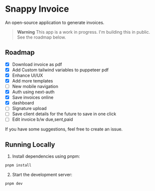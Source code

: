 # Snappy Invoice

An open-source application to generate invoices.

> **Warning**
> This app is a work in progress. I'm building this in public.
> See the roadmap below.

## Roadmap

- [x] Download invoice as pdf
- [x] Add Custom tailwind variables to puppeteer pdf
- [x] Enhance UI/UX
- [x] Add more templates
- [ ] New mobile navigation
- [x] Auth using next-auth
- [x] Save invoices online
- [x] dashboard
- [ ] Signature upload
- [ ] Save client details for the future to save in one click
- [ ] Edit invoice b/w due,sent,paid

If you have some suggestions, feel free to create an issue.

## Running Locally

1. Install dependencies using pnpm:

```sh
pnpm install
```

2. Start the development server:

```sh
pnpm dev
```
